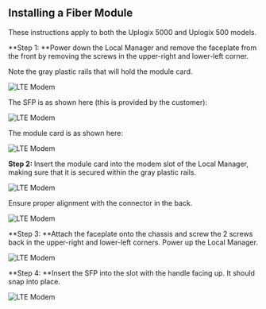 
 
## Installing a Fiber Module     

These instructions apply to both the Uplogix 5000 and Uplogix 500 models.

**Step 1: **Power down the Local Manager and remove the faceplate from the front by removing the screws in the upper-right and lower-left corner.

Note the gray plastic rails that will hold the module card.

![LTE Modem](http://uplogix.com/support/docs/img/lte_modem_install2.jpg)

The SFP is as shown here (this is provided by the customer):


![LTE Modem](http://uplogix.com/support/docs/img/SFP-Installation-01.jpg)

The module card is as shown here:

![LTE Modem](http://uplogix.com/support/docs/img/SFP-Installation-02.jpg)

**Step 2:** Insert the module card into the modem slot of the Local Manager, making sure that it is secured within the gray plastic rails.

![LTE Modem](http://uplogix.com/support/docs/img/SFP-Installation-08.jpg)

Ensure proper alignment with the connector in the back.

![LTE Modem](http://uplogix.com/support/docs/img/SFP-Installation-09.jpg)

**Step 3: **Attach the faceplate onto the chassis and screw the 2 screws back in the upper-right and lower-left corners. Power up the Local Manager. 

![LTE Modem](http://uplogix.com/support/docs/img/SFP-Installation-10.jpg)

**Step 4: **Insert the SFP into the slot with the handle facing up. It should snap into place. 

![LTE Modem](http://uplogix.com/support/docs/img/SFP-Installation-11.jpg)
